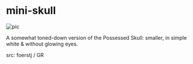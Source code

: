 # mini-skull

![pic](pic.jpg)

A somewhat toned-down version of the Possessed Skull: smaller, in simple white & without glowing eyes.

src: foerstj / GR
